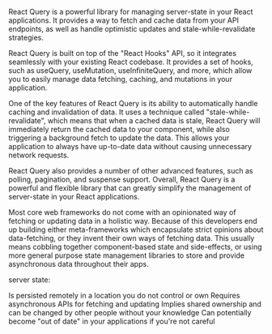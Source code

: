 React Query is a powerful library for managing server-state in your React applications. It provides a way to fetch and cache data from your API endpoints, as well as handle optimistic updates and stale-while-revalidate strategies.

React Query is built on top of the "React Hooks" API, so it integrates seamlessly with your existing React codebase. It provides a set of hooks, such as useQuery, useMutation, useInfiniteQuery, and more, which allow you to easily manage data fetching, caching, and mutations in your application.

One of the key features of React Query is its ability to automatically handle caching and invalidation of data. It uses a technique called "stale-while-revalidate", which means that when a cached data is stale, React Query will immediately return the cached data to your component, while also triggering a background fetch to update the data. This allows your application to always have up-to-date data without causing unnecessary network requests.

React Query also provides a number of other advanced features, such as polling, pagination, and suspense support. Overall, React Query is a powerful and flexible library that can greatly simplify the management of server-state in your React applications.

Most core web frameworks do not come with an opinionated way of fetching or updating data in a holistic way. Because of this developers end up building either meta-frameworks which encapsulate strict opinions about data-fetching, or they invent their own ways of fetching data. This usually means cobbling together component-based state and side-effects, or using more general purpose state management libraries to store and provide asynchronous data throughout their apps.

server state:

Is persisted remotely in a location you do not control or own
Requires asynchronous APIs for fetching and updating
Implies shared ownership and can be changed by other people without your knowledge
Can potentially become "out of date" in your applications if you're not careful